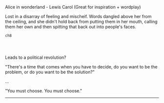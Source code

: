 Alice in wonderland - Lewis Carol (Great for inspiration + wordplay)

























Lost in a disarray of feeling and mischeif. Words dangled above her from the ceiling, and she didn't hold back from putting them in her mouth, calling them her own and then spitting that back out into people's faces.

































~~~~~~~~~~~~~~
ch8




~~~~~~~~~~~~~~~~


Leads to a political revolution?

"There's a time that comes when you have to decide, do you want to be the problem, or do you want to be the solution?"

...

"You must choose. You must choose."

-------------

